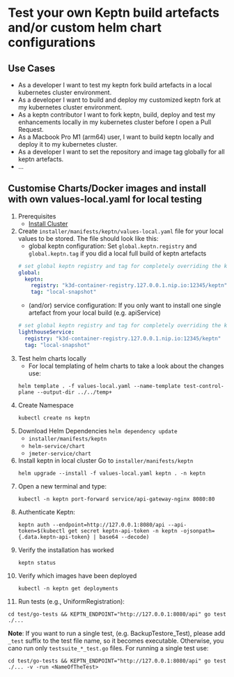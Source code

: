 # Test your own Keptn build artefacts and/or custom helm chart configurations

## Use Cases
* As a developer I want to test my keptn fork build artefacts in a local kubernetes cluster environment.
* As a developer I want to build and deploy my customized keptn fork at my kubernetes cluster environment.
* As a keptn contributor I want to fork keptn, build, deploy and test my enhancements locally in my kubernetes cluster before I open a Pull Request.
* As a Macbook Pro M1 (arm64) user, I want to build keptn locally and deploy it to my kubernetes cluster.
* As a developer I want to set the repository and image tag globally for all keptn artefacts.
* ...

## Customise Charts/Docker images and install with own values-local.yaml for local testing

1. Prerequisites
   - [Install Cluster](local_cluster_setup.md)
2. Create `installer/manifests/keptn/values-local.yaml` file for your local values to be stored. The file should look like this:
   - global keptn configuration: Set `global.keptn.registry` and `global.keptn.tag` if you did a local full build of keptn artefacts
   ```yaml
   # set global keptn registry and tag for completely overriding the keptn default config
   global:
     keptn:
       registry: "k3d-container-registry.127.0.0.1.nip.io:12345/keptn"      # keptn registry/image name
       tag: "local-snapshot"                                                # keptn version/tag
   ```
   - (and/or) service configuration: If you only want to install one single artefact from your local build (e.g. apiService)
   ```yaml
   # set global keptn registry and tag for completely overriding the keptn default config
   lighthouseService:
     registry: "k3d-container-registry.127.0.0.1.nip.io:12345/keptn"      # keptn registry/image name
     tag: "local-snapshot"                                                # keptn version/tag
   ```
3. Test helm charts locally 
   - For local templating of helm charts to take a look about the changes use:
   ```shell
   helm template . -f values-local.yaml --name-template test-control-plane --output-dir ../../temp+
   ```
4. Create Namespace
   ```shell
   kubectl create ns keptn
   ```
5. Download Helm Dependencies `helm dependency update`
   - `installer/manifests/keptn`
   - `helm-service/chart`
   - `jmeter-service/chart`
6. Install keptn in local cluster
   Go to `installer/manifests/keptn`
   ```shell
   helm upgrade --install -f values-local.yaml keptn . -n keptn
   ```
7. Open a new terminal and type:
   ```shell
   kubectl -n keptn port-forward service/api-gateway-nginx 8080:80
   ```
8. Authenticate Keptn:
   ```shell
   keptn auth --endpoint=http://127.0.0.1:8080/api --api-token=$(kubectl get secret keptn-api-token -n keptn -ojsonpath={.data.keptn-api-token} | base64 --decode)
   ```
9. Verify the installation has worked
   ```shell
   keptn status
   ```
10. Verify which images have been deployed
    ```shell
    kubectl -n keptn get deployments
    ```
11. Run tests (e.g., UniformRegistration):
   ```shell
   cd test/go-tests && KEPTN_ENDPOINT="http://127.0.0.1:8080/api" go test ./...
   ```
   **Note**: If you want to run a single test, (e.g. BackupTestore_Test), please add `_test` suffix to the test file name, so it becomes executable. Otherwise, you cano run only `testsuite_*_test.go` files. For running a single test use:
   ```shell
   cd test/go-tests && KEPTN_ENDPOINT="http://127.0.0.1:8080/api" go test ./... -v -run <NameOfTheTest>
   ```

   

